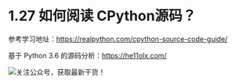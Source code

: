# 1.27 如何阅读 CPython源码？



参考学习地址：https://realpython.com/cpython-source-code-guide/

基于 Python 3.6 的源码分析：https://he11olx.com/



![关注公众号，获取最新干货！](http://image.python-online.cn/20200315144434.png)
